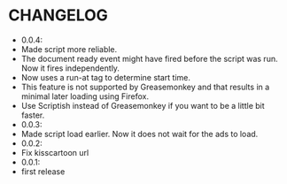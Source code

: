 # CHANGELOG
 - 0.0.4:
  - Made script more reliable.
   - The document ready event might have fired before the script was run. Now it fires independently.
  - Now uses a run-at tag to determine start time.
   - This feature is not supported by Greasemonkey and that results in a minimal later loading using Firefox.
   - Use Scriptish instead of Greasemonkey if you want to be a little bit faster.
 - 0.0.3:
  - Made script load earlier. Now it does not wait for the ads to load.
 - 0.0.2:
  - Fix kisscartoon url
 - 0.0.1:
  - first release
